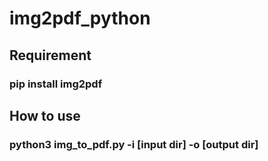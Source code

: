 # img2pdf_python

## Requirement
### pip install img2pdf

## How to use
### python3 img_to_pdf.py -i [input dir] -o [output dir]
